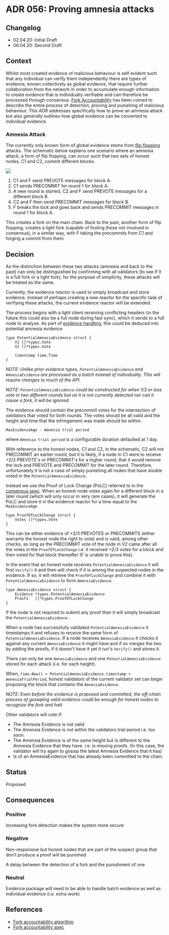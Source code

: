 # ADR 056: Proving amnesia attacks

## Changelog

- 02.04.20: Initial Draft
- 06.04.20: Second Draft

## Context

Whilst most created evidence of malicious behaviour is self evident such that any individual can verify them independently there are types of evidence, known collectively as global evidence, that require further collaboration from the network in order to accumulate enough information to create evidence that is individually verifiable and can therefore be processed through consensus. [Fork Accountability](https://github.com/tendermint/spec/blob/master/spec/consensus/light-client/accountability.md) has been coined to describe the entire process of detection, proving and punishing of malicious behaviour. This ADR addresses specifically how to prove an amnesia attack but also generally outlines how global evidence can be converted to individual evidence.

### Amnesia Attack

The currently only known form of global evidence stems from [flip flopping](https://github.com/tendermint/spec/blob/master/spec/consensus/light-client/accountability.md#flip-flopping) attacks. The schematic below explains one scenario where an amnesia attack, a form of flip flopping, can occur such that two sets of honest nodes, C1 and C2, commit different blocks.

![](../imgs/tm-amnesia-attack.png)

1. C1 and F send PREVOTE messages for block A.
2. C1 sends PRECOMMIT for round 1 for block A.
3. A new round is started, C2 and F send PREVOTE messages for a different block B.
4. C2 and F then send PRECOMMIT messages for block B.
5. F breaks the lock and goes back and sends PRECOMMIT messages in round 1 for block A.


This creates a fork on the main chain.  Back to the past, another form of flip flopping, creates a light fork (capable of fooling those not involved in consensus), in a similar way, with F taking the precommits from C1 and forging a commit from them.

## Decision

As the distinction between these two attacks (amnesia and back to the past) can only be distinguished by confirming with all validators (to see if it is a full fork or a light fork), for the purpose of simplicity, these attacks will be treated as the same.

Currently, the evidence reactor is used to simply broadcast and store evidence. Instead of perhaps creating a new reactor for the specific task of verifying these attacks, the current evidence reactor will be extended.

The process begins with a light client receiving conflicting headers (in the future this could also be a full node during fast sync), which it sends to a full node to analyse. As part of [evidence handling](https://github.com/franono/tendermint/blob/master/docs/architecture/adr-047-handling-evidence-from-light-client.md), this could be deduced into potential amnesia evidence

```golang
type PotentialAmnesiaEvidence struct {
	V1 []*types.Vote
	V2 []*types.Vote

	timestamp time.Time
}
```

*NOTE: Unlike prior evidence types, `PotentialAmnesiaEvidence` and `AmnesiaEvidence` are processed as a batch instead
 of individually. This will require changes to much of the API.*

 *NOTE: `PotentialAmnesiaEvidence` could be constructed for when 1/3 or less vote in two different rounds but as it is not currently detected nor can it cause a fork, it will be ignored.*

The evidence should contain the precommit votes for the intersection of validators that voted for both rounds. The votes should be all valid and the height and time that the infringement was made should be within:

`MaxEvidenceAge - Amnesia trial period`

where `Amnesia trial period` is a configurable duration defaulted at 1 day.

With reference to the honest nodes, C1 and C2, in the schematic, C2 will not PRECOMMIT an earlier round, but it is likely, if a node in C1 were to receive +2/3 PREVOTE's or PRECOMMIT's for a higher round, that it would remove the lock and PREVOTE and PRECOMMIT for the later round. Therefore, unfortunately it is not a case of simply punishing all nodes that have double voted in the `PotentialAmnesiaEvidence`.

Instead we use the Proof of Lock Change (PoLC) referred to in the [consensus spec](https://github.com/tendermint/spec/blob/master/spec/consensus/consensus.md#terms). When an honest node votes again for a different block in a later round
(which will only occur in very rare cases), it will generate the PoLC and store it in the evidence reactor for a time equal to the `MaxEvidenceAge`

```golang
type ProofOfLockChange struct {
	Votes []*types.Vote
}
```

This can be either evidence of +2/3 PREVOTES or PRECOMMITS (either warrants the honest node the right to vote) and is valid, among other checks, so long as the PRECOMMIT vote of the node in V2 came after all the votes in the `ProofOfLockChange` i.e. it received +2/3 votes for a block and then voted for that block thereafter (F is unable to prove this).

In the event that an honest node receives `PotentialAmnesiaEvidence` it will first `Verify()` it and then will check if it is among the suspected nodes in the evidence. If so, it will retrieve the `ProofOfLockChange` and combine it with `PotentialAmensiaEvidence` to form `AmensiaEvidence`:

```golang
type AmnesiaEvidence struct {
	Evidence *types.PotentialAmnesiaEvidence
	Proofs	 []*types.ProofOfLockChange
}
```

If the node is not required to submit any proof than it will simply broadcast the `PotentialAmnesiaEvidence` .

When a node has successfully validated `PotentialAmnesiaEvidence` it timestamps it and refuses to receive the same form of `PotentialAmnesiaEvidence`. If a node receives `AmnesiaEvidence` it checks it against any current `AmnesiaEvidence` it might have and if so merges the two by adding the proofs, if it doesn't have it yet it run's `Verify()` and stores it.

There can only be one `AmnesiaEvidence` and one `PotentialAmneisaEvidence` stored for each attack (i.e. for each height).

When, `time.Now() > PotentialAmnesiaEvidence.timestamp + AmnesiaTrialPeriod`, honest validators of the current validator set can begin proposing the block that contains the `AmnesiaEvidence`.

*NOTE: Even before the evidence is proposed and committed, the off-chain process of gossiping valid evidence could be
 enough for honest nodes to recognize the fork and halt.*

Other validators will vote <nil> if:

- The Amnesia Evidence is not valid
- The Amensia Evidence is not within the validators trial period i.e. too soon.
- The Amensia Evidence is of the same height but is different to the Amnesia Evidence that they have. i.e. is missing proofs.
    (In this case, the validator will try again to gossip the latest Amnesia Evidence that it has)
- Is of an AmnesiaEvidence that has already been committed to the chain.


## Status

Proposed

## Consequences

### Positive

Increasing fork detection makes the system more secure

### Negative

Non-responsive but honest nodes that are part of the suspect group that don't produce a proof will be punished

A delay between the detection of a fork and the punishment of one

### Neutral

Evidence package will need to be able to handle batch evidence as well as individual evidence (i.e. extra work)

## References

- [Fork accountability algorithm](https://docs.google.com/document/d/11ZhMsCj3y7zIZz4udO9l25xqb0kl7gmWqNpGVRzOeyY/edit)
- [Fork accountability spec](https://github.com/tendermint/spec/blob/master/spec/consensus/light-client/accountability.md)

